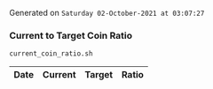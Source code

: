Generated on `Saturday 02-October-2021 at 03:07:27`

### Current to Target Coin Ratio
`current_coin_ratio.sh`

Date|Current|Target|Ratio
---|---|---|---
